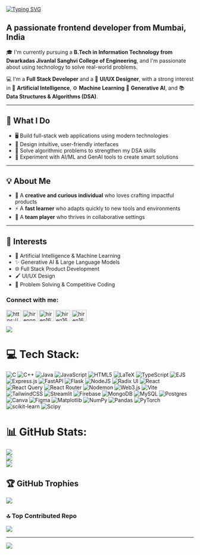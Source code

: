 [![Typing SVG](https://readme-typing-svg.demolab.com?font=Funnel+Display&weight=600&size=30&pause=1000&color=F7F7F7&center=false&vCenter=false&width=435&height=50&lines=Hi+%F0%9F%91%8B%2C+I'm+Hiren+Waghela)](https://git.io/typing-svg)

<h2>A passionate frontend developer from Mumbai, India</h2>

🎓 I'm currently pursuing a **B.Tech in Information Technology from Dwarkadas Jivanlal Sanghvi College of Engineering**, and I'm passionate about using technology to solve real-world problems.

💻 I'm a **Full Stack Developer** and a 🎨 **UI/UX Designer**, with a strong interest in 🤖 **Artificial Intelligence**, ⚙️ **Machine Learning** 🧠 **Generative AI**, and 📚 **Data Structures & Algorithms (DSA)**.

---

## 🔧 What I Do
- 🖥️ Build full-stack web applications using modern technologies  
- 🧩 Design intuitive, user-friendly interfaces  
- 🧮 Solve algorithmic problems to strengthen my DSA skills  
- 🤖 Experiment with AI/ML and GenAI tools to create smart solutions  

---

## 💡 About Me
- 🎯 A **creative and curious individual** who loves crafting impactful products  
- ⚡ A **fast learner** who adapts quickly to new tools and environments  
- 🤝 A **team player** who thrives in collaborative settings  

---

## 🎯 Interests
- 🤖 Artificial Intelligence & Machine Learning  
- ✨ Generative AI & Large Language Models  
- 🌐 Full Stack Product Development  
- 🖌️ UI/UX Design  
- 🧠 Problem Solving & Competitive Coding  

<h3 align="left">Connect with me:</h3>
<p align="left">
<a href="https://linkedin.com/in/https://www.linkedin.com/in/hiren-waghela-16523028a/" target="blank"><img align="center" src="https://raw.githubusercontent.com/rahuldkjain/github-profile-readme-generator/master/src/images/icons/Social/linked-in-alt.svg" alt="https://www.linkedin.com/in/hiren-waghela-16523028a/" height="30" width="40" /></a>
<a href="https://instagram.com/hirennn.16" target="blank"><img align="center" src="https://raw.githubusercontent.com/rahuldkjain/github-profile-readme-generator/master/src/images/icons/Social/instagram.svg" alt="hirennn.16" height="30" width="40" /></a>
<a href="https://www.codechef.com/users/hiren1604" target="blank"><img align="center" src="https://cdn.jsdelivr.net/npm/simple-icons@3.1.0/icons/codechef.svg" alt="hiren1604" height="30" width="40" /></a>
<a href="https://codeforces.com/profile/hiren1604" target="blank"><img align="center" src="https://raw.githubusercontent.com/rahuldkjain/github-profile-readme-generator/master/src/images/icons/Social/codeforces.svg" alt="hiren1604" height="30" width="40" /></a>
<a href="https://www.leetcode.com/hiren1604" target="blank"><img align="center" src="https://raw.githubusercontent.com/rahuldkjain/github-profile-readme-generator/master/src/images/icons/Social/leet-code.svg" alt="hiren1604" height="30" width="40" /></a>
</p>

![](https://quotes-github-readme.vercel.app/api?type=horizontal&theme=radical)

# 💻 Tech Stack:
![C](https://img.shields.io/badge/c-%2300599C.svg?style=for-the-badge&logo=c&logoColor=white) ![C++](https://img.shields.io/badge/c++-%2300599C.svg?style=for-the-badge&logo=c%2B%2B&logoColor=white) ![Java](https://img.shields.io/badge/java-%23ED8B00.svg?style=for-the-badge&logo=openjdk&logoColor=white) ![JavaScript](https://img.shields.io/badge/javascript-%23323330.svg?style=for-the-badge&logo=javascript&logoColor=%23F7DF1E) ![HTML5](https://img.shields.io/badge/html5-%23E34F26.svg?style=for-the-badge&logo=html5&logoColor=white) ![LaTeX](https://img.shields.io/badge/latex-%23008080.svg?style=for-the-badge&logo=latex&logoColor=white) ![TypeScript](https://img.shields.io/badge/typescript-%23007ACC.svg?style=for-the-badge&logo=typescript&logoColor=white) ![EJS](https://img.shields.io/badge/ejs-%23B4CA65.svg?style=for-the-badge&logo=ejs&logoColor=black) ![Express.js](https://img.shields.io/badge/express.js-%23404d59.svg?style=for-the-badge&logo=express&logoColor=%2361DAFB) ![FastAPI](https://img.shields.io/badge/FastAPI-005571?style=for-the-badge&logo=fastapi) ![Flask](https://img.shields.io/badge/flask-%23000.svg?style=for-the-badge&logo=flask&logoColor=white) ![NodeJS](https://img.shields.io/badge/node.js-6DA55F?style=for-the-badge&logo=node.js&logoColor=white) ![Radix UI](https://img.shields.io/badge/radix%20ui-161618.svg?style=for-the-badge&logo=radix-ui&logoColor=white) ![React](https://img.shields.io/badge/react-%2320232a.svg?style=for-the-badge&logo=react&logoColor=%2361DAFB) ![React Query](https://img.shields.io/badge/-React%20Query-FF4154?style=for-the-badge&logo=react%20query&logoColor=white) ![React Router](https://img.shields.io/badge/React_Router-CA4245?style=for-the-badge&logo=react-router&logoColor=white) ![Nodemon](https://img.shields.io/badge/NODEMON-%23323330.svg?style=for-the-badge&logo=nodemon&logoColor=%BBDEAD) ![Web3.js](https://img.shields.io/badge/web3.js-F16822?style=for-the-badge&logo=web3.js&logoColor=white) ![Vite](https://img.shields.io/badge/vite-%23646CFF.svg?style=for-the-badge&logo=vite&logoColor=white) ![TailwindCSS](https://img.shields.io/badge/tailwindcss-%2338B2AC.svg?style=for-the-badge&logo=tailwind-css&logoColor=white) ![Streamlit](https://img.shields.io/badge/Streamlit-%23FE4B4B.svg?style=for-the-badge&logo=streamlit&logoColor=white) ![Firebase](https://img.shields.io/badge/firebase-a08021?style=for-the-badge&logo=firebase&logoColor=ffcd34) ![MongoDB](https://img.shields.io/badge/MongoDB-%234ea94b.svg?style=for-the-badge&logo=mongodb&logoColor=white) ![MySQL](https://img.shields.io/badge/mysql-4479A1.svg?style=for-the-badge&logo=mysql&logoColor=white) ![Postgres](https://img.shields.io/badge/postgres-%23316192.svg?style=for-the-badge&logo=postgresql&logoColor=white) ![Canva](https://img.shields.io/badge/Canva-%2300C4CC.svg?style=for-the-badge&logo=Canva&logoColor=white) ![Figma](https://img.shields.io/badge/figma-%23F24E1E.svg?style=for-the-badge&logo=figma&logoColor=white) ![Matplotlib](https://img.shields.io/badge/Matplotlib-%23ffffff.svg?style=for-the-badge&logo=Matplotlib&logoColor=black) ![NumPy](https://img.shields.io/badge/numpy-%23013243.svg?style=for-the-badge&logo=numpy&logoColor=white) ![Pandas](https://img.shields.io/badge/pandas-%23150458.svg?style=for-the-badge&logo=pandas&logoColor=white) ![PyTorch](https://img.shields.io/badge/PyTorch-%23EE4C2C.svg?style=for-the-badge&logo=PyTorch&logoColor=white) ![scikit-learn](https://img.shields.io/badge/scikit--learn-%23F7931E.svg?style=for-the-badge&logo=scikit-learn&logoColor=white) ![Scipy](https://img.shields.io/badge/SciPy-%230C55A5.svg?style=for-the-badge&logo=scipy&logoColor=%white)
# 📊 GitHub Stats:
![](https://github-readme-stats.vercel.app/api?username=hiren1604&theme=dark&hide_border=false&include_all_commits=false&count_private=false)<br/>
![](https://nirzak-streak-stats.vercel.app/?user=hiren1604&theme=dark&hide_border=false)<br/>
![](https://github-readme-stats.vercel.app/api/top-langs/?username=hiren1604&theme=dark&hide_border=false&include_all_commits=false&count_private=false&layout=compact)

## 🏆 GitHub Trophies
![](https://github-profile-trophy.vercel.app/?username=hiren1604&theme=radical&no-frame=false&no-bg=true&margin-w=4)


### 🔝 Top Contributed Repo
![](https://github-contributor-stats.vercel.app/api?username=hiren1604&limit=5&theme=dark&combine_all_yearly_contributions=true)

---
[![](https://visitcount.itsvg.in/api?id=hiren1604&icon=0&color=1)](https://visitcount.itsvg.in)


